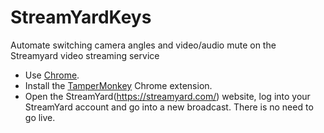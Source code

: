 # StreamYardKeys
Automate switching camera angles and video/audio mute on the Streamyard video streaming service

- Use [Chrome](https://www.google.co.uk/chrome/).
- Install the [TamperMonkey](https://chrome.google.com/webstore/detail/tampermonkey/dhdgffkkebhmkfjojejmpbldmpobfkfo) Chrome extension.
- Open the StreamYard(https://streamyard.com/) website, log into your StreamYard account and go into a new broadcast. There is no need to go live.


